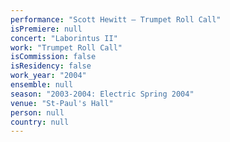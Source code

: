 ```yaml
---
performance: "Scott Hewitt – Trumpet Roll Call"
isPremiere: null
concert: "Laborintus II"
work: "Trumpet Roll Call"
isCommission: false
isResidency: false
work_year: "2004"
ensemble: null
season: "2003-2004: Electric Spring 2004"
venue: "St-Paul's Hall"
person: null
country: null
---
```


